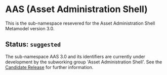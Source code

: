 # AAS (Asset Administration Shell)

This is the sub-namespace resevered for the Asset Administration Shell Metamodel version 3.0.


## Status: `suggested`
The sub-namespace AAS 3.0 and its identifiers are currently under development by the subworking group 'Asset Administration Shell'. See the [Candidate Release](./RC01/README.md) for further information.
